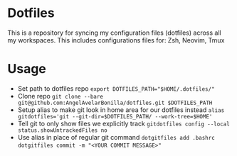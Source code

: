 # Dotfiles
This is a repository for syncing my configuration files (dotfiles) across all my workspaces. 
This includes configurations files for: Zsh, Neovim, Tmux

# Usage
- Set path to dotfiles repo
`export DOTFILES_PATH="$HOME/.dotfiles/"`
- Clone repo
`git clone --bare git@github.com:AngelAvelarBonilla/dotfiles.git $DOTFILES_PATH`
- Setup alias to make git look in home area for our dotfiles instead
`alias gitdotfiles='git --git-dir=$DOTFILES_PATH/ --work-tree=$HOME'`
- Tell git to only show files we explicitly track
`gitdotfiles config --local status.showUntrackedFiles no`
- Use alias in place of regular git command
`dotgitfiles add .bashrc`
`dotgitfiles commit -m "<YOUR COMMIT MESSAGE>"`



